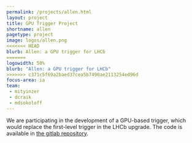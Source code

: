 ```yaml
---
permalink: /projects/allen.html
layout: project
title: GPU Trigger Project
shortname: allen
pagetype: project
image: logos/allen.png
<<<<<<< HEAD
blurb: Allen: a GPU trigger for LHCb
=======
logowidth: 50%
blurb: "Allen: a GPU trigger for LHCb"
>>>>>>> c371c5f69a2baed37cea5b7490ae2113254ed96d
focus-area: ia
team:
 - mityinzer
 - dcraik
 - mdsokoloff
---
```


We are participating in the development of a GPU-based trigger, which would replace the first-level trigger in the LHCb upgrade. 
The code is available in [the gitlab repository](https://gitlab.cern.ch/lhcb/Allen).
